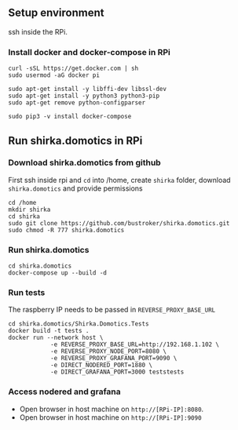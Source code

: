 ## Setup environment 
ssh inside the RPi.

### Install docker and docker-compose in RPi
```console
curl -sSL https://get.docker.com | sh
sudo usermod -aG docker pi

sudo apt-get install -y libffi-dev libssl-dev
sudo apt-get install -y python3 python3-pip
sudo apt-get remove python-configparser

sudo pip3 -v install docker-compose
```

## Run shirka.domotics in RPi
### Download shirka.domotics from github
First ssh inside rpi and `cd` into /home, create `shirka` folder, download `shirka.domotics` and provide permissions
```console
cd /home
mkdir shirka
cd shirka
sudo git clone https://github.com/bustroker/shirka.domotics.git
sudo chmod -R 777 shirka.domotics
```

### Run shirka.domotics
```console
cd shirka.domotics
docker-compose up --build -d
```

### Run tests
The raspberry IP needs to be passed in `REVERSE_PROXY_BASE_URL`
```console 
cd shirka.domotics/Shirka.Domotics.Tests
docker build -t tests .
docker run --network host \
            -e REVERSE_PROXY_BASE_URL=http://192.168.1.102 \
            -e REVERSE_PROXY_NODE_PORT=8080 \
            -e REVERSE_PROXY_GRAFANA_PORT=9090 \
            -e DIRECT_NODERED_PORT=1880 \
            -e DIRECT_GRAFANA_PORT=3000 teststests
```

### Access nodered and grafana
- Open browser in host machine on `http://[RPi-IP]:8080`.
- Open browser in host machine on `http://[RPi-IP]:9090`